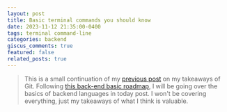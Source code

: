 ```yaml
---
layout: post
title: Basic terminal commands you should know
date: 2023-11-12 21:35:00-0400
tags: terminal command-line
categories: backend
giscus_comments: true
featured: false
related_posts: true
---
```


> This is a small continuation of my [previous post]() on my takeaways of Git. Following [this back-end basic roadmap](https://roadmap.sh/backend), I will be going over the basics of backend languages in today post. I won't be covering everything, just my takeaways of what I think is valuable.

